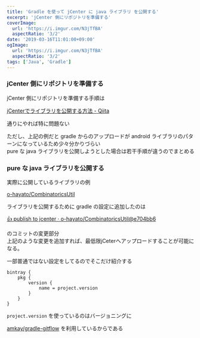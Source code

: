 ```yaml
---
title: 'Gradle を使って jCenter に java ライブラリ を公開する'
excerpt: 'jCenter 側にリポジトリを準備する'
coverImage: 
  url: 'https://i.imgur.com/N3jTfBA'
  aspectRatio: '3/2'
date: '2019-03-16T11:01:00+09:00'
ogImage:
  url: 'https://i.imgur.com/N3jTfBA'
  aspectRatio: '3/2'
tags: ['Java', 'Gradle']
---
```


### jCenter 側にリポジトリを準備する

jCenter 側にリポジトリを準備する手順は

[jCenterでライブラリを公開する方法 - Qiita](https://qiita.com/ryo_mm2d/items/da49cc4677847c20c3fb "https://qiita.com/ryo_mm2d/items/da49cc4677847c20c3fb")

通りにやれば特に問題ない

ただし、上記の例だと gradle からのアップロードが android ライブラリのパターンになっているため少々分かりづらい  
pure な java ライブラリを公開しようとした場合は若干手順が違うのでまとめる

### pure な java ライブラリを公開する

実際に公開しているライブラリの例

[o-hayato/CombinatoricsUtil](https://github.com/o-hayato/CombinatoricsUtil "https://github.com/o-hayato/CombinatoricsUtil")

ライブラリを公開するために gradle の設定に追加したのは

[:+1: publish to jcenter · o-hayato/CombinatoricsUtil@e704bb6](https://github.com/o-hayato/CombinatoricsUtil/commit/e704bb699a52cd019b59da09508a92390fee66dd "https://github.com/o-hayato/CombinatoricsUtil/commit/e704bb699a52cd019b59da09508a92390fee66dd")

のコミットの変更部分  
上記のような変更を追加すれば、最低限jCeterへアップロードすることが可能になる。

一部普通ではない設定をしてるのでそこだけ紹介する
```
bintray {  
    pkg {  
        version {  
            name = project.version  
        }  
    }  
}
```


`project.version` を使っているのはバージョニングに

[amkay/gradle-gitflow](https://github.com/amkay/gradle-gitflow "https://github.com/amkay/gradle-gitflow") を利用しているからである
